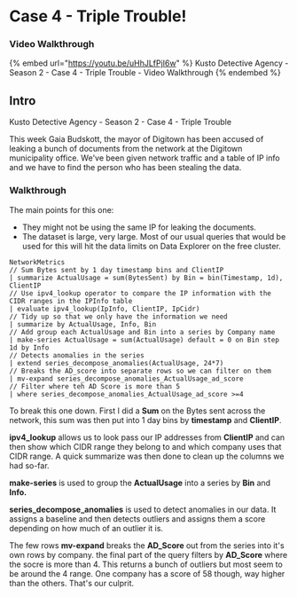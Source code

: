 # Case 4 - Triple Trouble!

### Video Walkthrough

{% embed url="https://youtu.be/uHhJLfPjI6w" %}
Kusto Detective Agency - Season 2 - Case 4 - Triple Trouble - Video Walkthrough
{% endembed %}

## Intro

Kusto Detective Agency - Season 2 - Case 4 - Triple Trouble

This week Gaia Budskott, the mayor of Digitown has been accused of leaking a bunch of documents from the network at the Digitown municipality office. We've been given network traffic and a table of IP info and we have to find the person who has been stealing the data.

### Walkthrough

The main points for this one:

* They might not be using the same IP for leaking the documents.
* The dataset is large, very large. Most of our usual queries that would be used for this will hit the data limits on Data Explorer on the free cluster.&#x20;

```kusto
NetworkMetrics
// Sum Bytes sent by 1 day timestamp bins and ClientIP
| summarize ActualUsage = sum(BytesSent) by Bin = bin(Timestamp, 1d), ClientIP
// Use ipv4_lookup operator to compare the IP information with the CIDR ranges in the IPInfo table
| evaluate ipv4_lookup(IpInfo, ClientIP, IpCidr)
// Tidy up so that we only have the information we need
| summarize by ActualUsage, Info, Bin
// Add group each ActualUsage and Bin into a series by Company name
| make-series ActualUsage = sum(ActualUsage) default = 0 on Bin step 1d by Info
// Detects anomalies in the series
| extend series_decompose_anomalies(ActualUsage, 24*7)
// Breaks the AD_score into separate rows so we can filter on them
| mv-expand series_decompose_anomalies_ActualUsage_ad_score
// Filter where teh AD Score is more than 5
| where series_decompose_anomalies_ActualUsage_ad_score >=4
```

To break this one down. First I did a **Sum** on the Bytes sent across the network, this sum was then put into 1 day bins by **timestamp** and **ClientIP**.

**ipv4\_lookup** allows us to look pass our IP addresses from **ClientIP** and can then show which CIDR range they belong to and which company uses that CIDR range. A quick summarize was then done to clean up the columns we had so-far.

**make-series** is used to group the **ActualUsage** into a series by **Bin** and **Info.**

**series\_decompose\_anomalies** is used to detect anomalies in our data. It assigns a baseline and then detects outliers and assigns them a score depending on how much of an outlier it is.

The few rows **mv-expand** breaks the **AD\_Score** out from the series into it's own rows by company. the final part of the query filters by **AD\_Score** where the socre is more than 4. This returns a bunch of outliers but most seem to be around the 4 range. One company has a score of 58 though, way higher than the others. That's our culprit.
